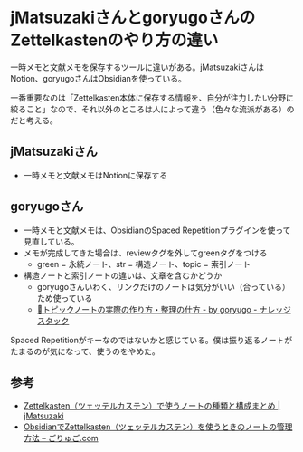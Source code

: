 # jMatsuzakiさんとgoryugoさんのZettelkastenのやり方の違い

一時メモと文献メモを保存するツールに違いがある。jMatsuzakiさんはNotion、goryugoさんはObsidianを使っている。

一番重要なのは「Zettelkasten本体に保存する情報を、自分が注力したい分野に絞ること」なので、それ以外のところは人によって違う（色々な流派がある）のだと考える。

## jMatsuzakiさん

- 一時メモと文献メモはNotionに保存する

## goryugoさん

- 一時メモと文献メモは、ObsidianのSpaced Repetitionプラグインを使って見直している。
- メモが完成してきた場合は、reviewタグを外してgreenタグをつける
	- green = 永続ノート、str = 構造ノート、topic = 索引ノート
- 構造ノートと索引ノートの違いは、文章を含むかどうか
	- goryugoさんいわく、リンクだけのノートは気分がいい（合っている）ため使っている
	- [🌱トピックノートの実際の作り方・整理の仕方 - by goryugo - ナレッジスタック](https://knowledgestuck.substack.com/p/8d5?utm_source=substack&utm_campaign=post_embed&utm_medium=web)

Spaced Repetitionがキーなのではないかと感じている。僕は振り返るノートがたまるのが気になって、使うのをやめた。

## 参考

- [Zettelkasten（ツェッテルカステン）で使うノートの種類と構成まとめ | jMatsuzaki](https://jmatsuzaki.com/archives/28172)
- [ObsidianでZettelkasten（ツェッテルカステン）を使うときのノートの管理方法 – ごりゅご.com](https://goryugo.com/20220204/obsidian_zettelkasten/)

